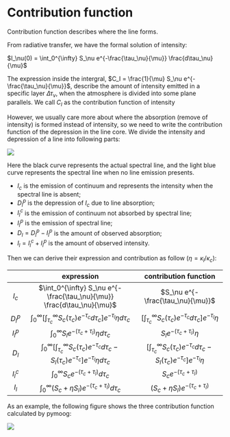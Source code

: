 # Contribution function

Contribution function describes where the line forms.

From radiative transfer, we have the formal solution of intensity:

$I_\nu(0) = \int_0^{\infty} S_\nu e^{-\frac{\tau_\nu}{\mu}} \frac{d\tau_\nu}{\mu}$

The expression inside the intergral, $C_I = \frac{1}{\mu} S_\nu e^{-\frac{\tau_\nu}{\mu}}$, describe the amount of intensity emitted in a specific layer $\Delta \tau_\nu$, when the atmosphere is divided into some plane parallels.
We call $C_I$ as the contribution function of intensity 

However, we usually care more about where the absorption (remove of intensity) is formed instead of intensity, so we need to write the contribution function of the depression in the line core.
We divide the intensity and depression of a line into following parts:

![](../img/contribution_function/Gur91-1.png)

Here the black curve represents the actual spectral line, and the light blue curve represents the spectral line when no line emission presents.

- $I_c$ is the emission of continuum and represents the intensity when the spectral line is absent;
- $D_l^p$ is the depression of $I_c$ due to line absorption;
- $I_l^c$ is the emission of continuum not absorbed by spectral line;
- $I_l^p$ is the emission of spectral line;
- $D_l = D_l^p - I_l^p$ is the amount of observed absorption; 
- $I_l = I_l^c + I_l^p$ is the amount of observed intensity.

Then we can derive their expression and contribution as follow ($\eta = \kappa_l / \kappa_c$):

||expression|contribution function|
|:--:|:--:|:--:|
|$I_c$|$\int_0^{\infty} S_\nu e^{-\frac{\tau_\nu}{\mu}} \frac{d\tau_\nu}{\mu}$|$S_\nu e^{-\frac{\tau_\nu}{\mu}}$|
|$D_l^p$|$\int_0^\infty \left[ \int_{\tau_c}^\infty S_c(\tau_c) e^{-\tau_c} d\tau_c \right] e^{-\tau_l} \eta d\tau_c$|$\left[ \int_{\tau_c}^\infty S_c(\tau_c) e^{-\tau_c} d\tau_c \right] e^{-\tau_l} \eta$|
|$I_l^p$|$\int_0^\infty S_l e^{-(\tau_c+\tau_l)} \eta d\tau_c$|$S_l e^{-(\tau_c+\tau_l)} \eta$|
|$D_l$|$\int_0^\infty \left[ \int_{\tau_c}^\infty S_c(\tau_c) e^{-\tau_c} d\tau_c - S_l(\tau_c) e^{-\tau_c} \right] e^{-\tau_l} \eta d\tau_c$|$\left[ \int_{\tau_c}^\infty S_c(\tau_c) e^{-\tau_c} d\tau_c - S_l(\tau_c) e^{-\tau_c} \right] e^{-\tau_l} \eta$|
|$I_l^c$|$\int_0^\infty S_c e^{-(\tau_c+\tau_l)} d\tau_c$|$S_c e^{-(\tau_c+\tau_l)}$|
|$I_l$|$\int_0^\infty (S_c + \eta S_l) e^{-(\tau_c+\tau_l)} d\tau_c$|$(S_c + \eta S_l) e^{-(\tau_c+\tau_l)}$|

As an example, the following figure shows the three contribution function calculated by pymoog:

![](../img/contribution_function/cf_example.jpg)
